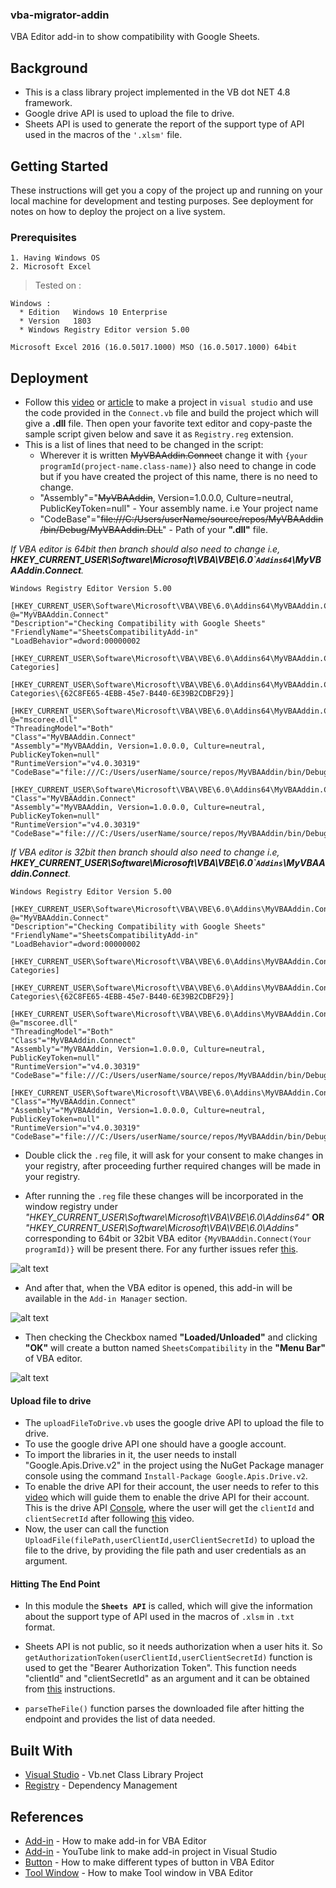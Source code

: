 ### vba-migrator-addin
VBA Editor add-in to show compatibility with Google Sheets.

## Background

* This is a class library project implemented in the VB dot NET 4.8 framework.
* Google drive API is used to upload the file to drive. 
* Sheets API is used to generate the report of the support type of API used in the macros of the `'.xlsm'` file. 

## Getting Started

These instructions will get you a copy of the project up and running on your local machine for development and testing purposes. See deployment for notes on how to deploy the project on a live system.

### Prerequisites

```
1. Having Windows OS
2. Microsoft Excel
```

> Tested on :
```
Windows :
  * Edition   Windows 10 Enterprise
  * Version   1803
  * Windows Registry Editor version 5.00

Microsoft Excel 2016 (16.0.5017.1000) MSO (16.0.5017.1000) 64bit
```

## Deployment

* Follow this [video](https://www.youtube.com/watch?v=y81Aq4bebZU) or [article](https://www.mztools.com/articles/2012/MZ2012013.aspx) to make a project in `visual studio` and use the code provided in the `Connect.vb` file and build the project which will give a  **.dll** file. Then open your favorite text editor and copy-paste the sample script given below and save it as `Registry.reg` extension. 
* This is a list of lines that need to be changed in the script:
     <!-- TODO : change the name of the project-->
     * Wherever it is written ~~MyVBAAddin.Connect~~ change it with `{your programId(project-name.class-name)}` also need to change in code but if you have created the project of this name, there is no need to change.
     * "Assembly"="~~MyVBAAddin~~, Version=1.0.0.0, Culture=neutral, PublicKeyToken=null" - Your assembly name. i.e Your project name
     * "CodeBase"="~~file:///C:/Users/userName/source/repos/MyVBAAddin/bin/Debug/MyVBAAddin.DLL~~" - Path of your **".dll"** file.

_If VBA editor is 64bit then branch should also need to change i.e, **HKEY_CURRENT_USER\Software\Microsoft\VBA\VBE\6.0\``Addins64`\MyVBAAddin.Connect**._

```
Windows Registry Editor Version 5.00

[HKEY_CURRENT_USER\Software\Microsoft\VBA\VBE\6.0\Addins64\MyVBAAddin.Connect]
@="MyVBAAddin.Connect"
"Description"="Checking Compatibility with Google Sheets"
"FriendlyName"="SheetsCompatibilityAdd-in"
"LoadBehavior"=dword:00000002

[HKEY_CURRENT_USER\Software\Microsoft\VBA\VBE\6.0\Addins64\MyVBAAddin.Connect\Implemented Categories]

[HKEY_CURRENT_USER\Software\Microsoft\VBA\VBE\6.0\Addins64\MyVBAAddin.Connect\Implemented Categories\{62C8FE65-4EBB-45e7-B440-6E39B2CDBF29}]

[HKEY_CURRENT_USER\Software\Microsoft\VBA\VBE\6.0\Addins64\MyVBAAddin.Connect\InprocServer32]
@="mscoree.dll"
"ThreadingModel"="Both"
"Class"="MyVBAAddin.Connect"
"Assembly"="MyVBAAddin, Version=1.0.0.0, Culture=neutral, PublicKeyToken=null"
"RuntimeVersion"="v4.0.30319"
"CodeBase"="file:///C:/Users/userName/source/repos/MyVBAAddin/bin/Debug/MyVBAAddin.DLL"  

[HKEY_CURRENT_USER\Software\Microsoft\VBA\VBE\6.0\Addins64\MyVBAAddin.Connect\InprocServer32\1.0.0.0]
"Class"="MyVBAAddin.Connect"
"Assembly"="MyVBAAddin, Version=1.0.0.0, Culture=neutral, PublicKeyToken=null"
"RuntimeVersion"="v4.0.30319"
"CodeBase"="file:///C:/Users/userName/source/repos/MyVBAAddin/bin/Debug/MyVBAAddin.DLL"

```

_If VBA editor is 32bit then branch should also need to change i.e, **HKEY_CURRENT_USER\Software\Microsoft\VBA\VBE\6.0\``Addins`\MyVBAAddin.Connect**._

```
Windows Registry Editor Version 5.00

[HKEY_CURRENT_USER\Software\Microsoft\VBA\VBE\6.0\Addins\MyVBAAddin.Connect]
@="MyVBAAddin.Connect"
"Description"="Checking Compatibility with Google Sheets"
"FriendlyName"="SheetsCompatibilityAdd-in"
"LoadBehavior"=dword:00000002

[HKEY_CURRENT_USER\Software\Microsoft\VBA\VBE\6.0\Addins\MyVBAAddin.Connect\Implemented Categories]

[HKEY_CURRENT_USER\Software\Microsoft\VBA\VBE\6.0\Addins\MyVBAAddin.Connect\Implemented Categories\{62C8FE65-4EBB-45e7-B440-6E39B2CDBF29}]

[HKEY_CURRENT_USER\Software\Microsoft\VBA\VBE\6.0\Addins\MyVBAAddin.Connect\InprocServer32]
@="mscoree.dll"
"ThreadingModel"="Both"
"Class"="MyVBAAddin.Connect"
"Assembly"="MyVBAAddin, Version=1.0.0.0, Culture=neutral, PublicKeyToken=null"
"RuntimeVersion"="v4.0.30319"
"CodeBase"="file:///C:/Users/userName/source/repos/MyVBAAddin/bin/Debug/MyVBAAddin.DLL"  

[HKEY_CURRENT_USER\Software\Microsoft\VBA\VBE\6.0\Addins\MyVBAAddin.Connect\InprocServer32\1.0.0.0]
"Class"="MyVBAAddin.Connect"
"Assembly"="MyVBAAddin, Version=1.0.0.0, Culture=neutral, PublicKeyToken=null"
"RuntimeVersion"="v4.0.30319"
"CodeBase"="file:///C:/Users/userName/source/repos/MyVBAAddin/bin/Debug/MyVBAAddin.DLL"
```

* Double click the `.reg` file, it will ask for your consent to make changes in your registry, after proceeding further required changes will be made in your registry.

* After running the `.reg` file these changes will be incorporated in the window registry under _"HKEY_CURRENT_USER\Software\Microsoft\VBA\VBE\6.0\Addins64"_ **OR** _"HKEY_CURRENT_USER\Software\Microsoft\VBA\VBE\6.0\Addins"_ corresponding to 64bit or 32bit VBA editor `{MyVBAAddin.Connect(Your programId)}` will be present there. For any further issues refer [this](https://stackoverflow.com/questions/1942626/build-add-in-for-vba-ide-using-vb-net).

![alt text](/images/Registry.jpg)


* And after that, when the VBA editor is opened, this add-in will be available in the `Add-in Manager` section. 

![alt text](/images/Add-inManager.jpg)

* Then checking the Checkbox named **"Loaded/Unloaded"** and clicking **"OK"** will create a button named `SheetsCompatibility` in the **"Menu Bar"** of VBA editor.

![alt text](/images/button.png)

#### Upload file to drive
  * The `uploadFileToDrive.vb` uses the google drive API to upload the file to drive.
  * To use the google drive API one should have a google account.
  * To import the libraries in it, the user needs to install  "Google.Apis.Drive.v2" in the project using the NuGet Package manager console using the command `Install-Package Google.Apis.Drive.v2`.
  * To enable the drive API for their account, the user needs to refer to this [video](https://www.youtube.com/watch?v=xtqpWG5KDXY&t=1s") which will guide them to enable the drive API for their account. This is the drive API [Console](https://pantheon.corp.google.com/flows/enableapi?apiid=drive&pli=1&debugUI=DEVELOPERS), where the user will get the `clientId` and `clientSecretId` after following [this](https://www.youtube.com/watch?v=xtqpWG5KDXY&t=1s") video. 
  * Now, the user can call the function `UploadFile(filePath,userClientId,userClientSecretId)` to upload the file to the drive, by providing the file path and user credentials as an argument.

#### Hitting The End Point

* In this module the **`Sheets API`** is called, which will give the information about the support type of API used in the macros of `.xlsm` in  `.txt` format.
  
* Sheets API is not public, so it needs authorization when a user hits it. So `getAuthorizationToken(userClientId,userClientSecretId)` function is used to get the "Bearer Authorization Token". This function needs "clientId" and "clientSecretId" as an argument and it can be obtained from [this](https://github.com/googleinterns/vba-migrator-addin/blob/Upload-File/README.md) instructions.

 * `parseTheFile()` function parses the downloaded file after hitting the endpoint and provides the list of data needed.
 
## Built With

* [Visual Studio](https://visualstudio.microsoft.com/vs/) - Vb.net Class Library Project
* [Registry](https://stackoverflow.com/questions/1942626/build-add-in-for-vba-ide-using-vb-net) - Dependency Management

## References

* [Add-in](https://www.mztools.com/articles/2012/MZ2012013.aspx) - How to make add-in for VBA Editor
* [Add-in](https://www.youtube.com/watch?v=y81Aq4bebZU) - YouTube link to make add-in project in Visual Studio
* [Button](https://www.mztools.com/articles/2012/MZ2012015.aspx) - How to make different types of button in VBA Editor
* [Tool Window](https://www.mztools.com/articles/2012/MZ2012017.aspx) - How to make Tool window in VBA Editor


